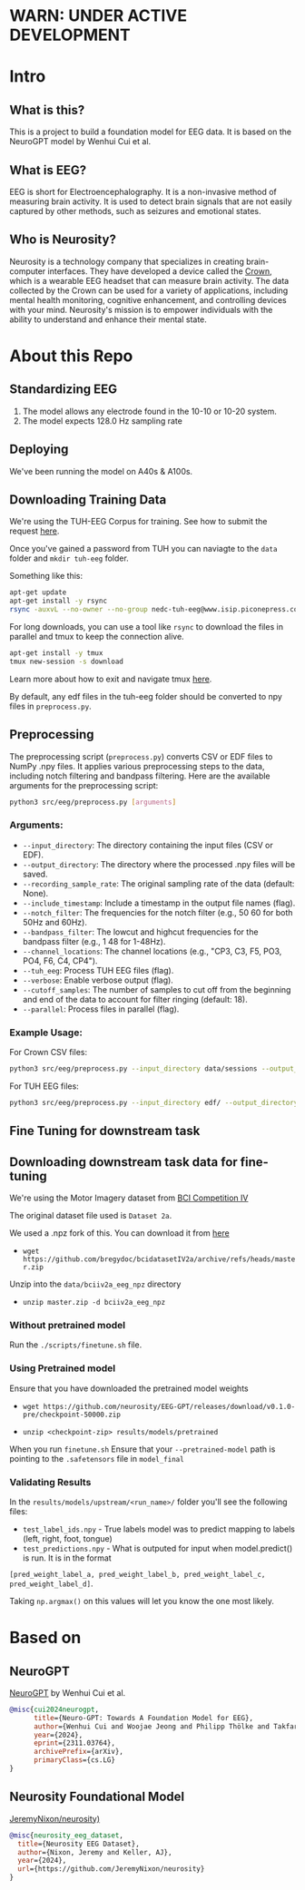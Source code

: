 # WARN: UNDER ACTIVE DEVELOPMENT

# Intro

## What is this?

This is a project to build a foundation model for EEG data. It is based on the NeuroGPT model by Wenhui Cui et al.

## What is EEG?

EEG is short for Electroencephalography. It is a non-invasive method of measuring brain activity. It is used to detect brain signals that are not easily captured by other methods, such as seizures and emotional states.

## Who is Neurosity?

Neurosity is a technology company that specializes in creating brain-computer interfaces. They have developed a device called the [Crown](neurosity.co), which is a wearable EEG headset that can measure brain activity. The data collected by the Crown can be used for a variety of applications, including mental health monitoring, cognitive enhancement, and controlling devices with your mind. Neurosity's mission is to empower individuals with the ability to understand and enhance their mental state.

# About this Repo

## Standardizing EEG

1. The model allows any electrode found in the 10-10 or 10-20 system.
2. The model expects 128.0 Hz sampling rate

## Deploying

We've been running the model on A40s & A100s.

## Downloading Training Data

We're using the TUH-EEG Corpus for training. See how to submit the request [here](https://isip.piconepress.com/projects/nedc/html/tuh_eeg/).

Once you've gained a password from TUH you can naviagte to the `data` folder and `mkdir tuh-eeg` folder. 

Something like this:

```bash
apt-get update
apt-get install -y rsync
rsync -auxvL --no-owner --no-group nedc-tuh-eeg@www.isip.piconepress.com:data/tuh_eeg/tuh_eeg/v2.0.1/ .
```

For long downloads, you can use a tool like `rsync` to download the files in parallel and tmux to keep the connection alive.

```bash
apt-get install -y tmux
tmux new-session -s download 
```

Learn more about how to exit and navigate tmux [here](https://www.hamvocke.com/blog/a-quick-intro-to-tmux/).

By default, any edf files in the tuh-eeg folder should be converted to npy files in `preprocess.py`. 

## Preprocessing 

The preprocessing script (`preprocess.py`) converts CSV or EDF files to NumPy .npy files. It applies various preprocessing steps to the data, including notch filtering and bandpass filtering. Here are the available arguments for the preprocessing script:

```bash
python3 src/eeg/preprocess.py [arguments]
```

### Arguments:

- `--input_directory`: The directory containing the input files (CSV or EDF).
- `--output_directory`: The directory where the processed .npy files will be saved.
- `--recording_sample_rate`: The original sampling rate of the data (default: None).
- `--include_timestamp`: Include a timestamp in the output file names (flag).
- `--notch_filter`: The frequencies for the notch filter (e.g., 50 60 for both 50Hz and 60Hz).
- `--bandpass_filter`: The lowcut and highcut frequencies for the bandpass filter (e.g., 1 48 for 1-48Hz).
- `--channel_locations`: The channel locations (e.g., "CP3, C3, F5, PO3, PO4, F6, C4, CP4").
- `--tuh_eeg`: Process TUH EEG files (flag).
- `--verbose`: Enable verbose output (flag).
- `--cutoff_samples`: The number of samples to cut off from the beginning and end of the data to account for filter ringing (default: 18).
- `--parallel`: Process files in parallel (flag).

### Example Usage:

For Crown CSV files:

```bash
python3 src/eeg/preprocess.py --input_directory data/sessions --output_directory data/npy_sessions --recording_sample_rate 256 --notch_filter 50 60 --bandpass_filter 1 48 --cutoff_samples 18
```

For TUH EEG files:

```bash
python3 src/eeg/preprocess.py --input_directory edf/ --output_directory data/npy_tuh_eeg --notch_filter 50 60 --bandpass_filter 1 48 --verbose --tuh_eeg --cutoff_samples 18
```


## Fine Tuning for downstream task

## Downloading downstream task data for fine-tuning
We're using the Motor Imagery dataset from [BCI Competition IV](https://www.bbci.de/competition/iv/#dataset2a)

The original dataset file used is `Dataset 2a`.

We used a .npz fork of this. You can download it from [here](https://github.com/bregydoc/bcidatasetIV2a)

- `wget https://github.com/bregydoc/bcidatasetIV2a/archive/refs/heads/master.zip`

Unzip into the `data/bciiv2a_eeg_npz` directory
- `unzip master.zip -d bciiv2a_eeg_npz`

### Without pretrained model
Run the `./scripts/finetune.sh` file.

### Using Pretrained model
Ensure that you have downloaded the pretrained model weights
- `wget https://github.com/neurosity/EEG-GPT/releases/download/v0.1.0-pre/checkpoint-50000.zip`

- `unzip <checkpoint-zip> results/models/pretrained`

When you run `finetune.sh` Ensure that your `--pretrained-model` path is pointing to the `.safetensors` file in `model_final`

### Validating Results
In the `results/models/upstream/<run_name>/` folder you'll see the following files:

- `test_label_ids.npy` - True labels model was to predict mapping to labels (left, right, foot, tongue)
- `test_predictions.npy` - What is outputed for input when model.predict() is run. It is in the format 

```[pred_weight_label_a, pred_weight_label_b, pred_weight_label_c, pred_weight_label_d]```. 

Taking `np.argmax()` on this values will let you know the one most likely.


# Based on

## NeuroGPT

[NeuroGPT](https://github.com/wenhui0206/NeuroGPT/blob/main/src/batcher/downstream_dataset.py) by Wenhui Cui et al.

```bibtex
@misc{cui2024neurogpt,
      title={Neuro-GPT: Towards A Foundation Model for EEG},
      author={Wenhui Cui and Woojae Jeong and Philipp Thölke and Takfarinas Medani and Karim Jerbi and Anand A. Joshi and Richard M. Leahy},
      year={2024},
      eprint={2311.03764},
      archivePrefix={arXiv},
      primaryClass={cs.LG}
}
```

## Neurosity Foundational Model

[JeremyNixon/neurosity)](https://github.com/JeremyNixon/neurosity)

```bibtex
@misc{neurosity_eeg_dataset,
  title={Neurosity EEG Dataset},
  author={Nixon, Jeremy and Keller, AJ},
  year={2024},
  url={https://github.com/JeremyNixon/neurosity}
}
```
